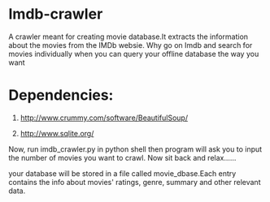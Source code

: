 Imdb-crawler
============
A crawler meant for creating movie database.It extracts the information about the movies from the IMDb websie.
Why go on Imdb and search for movies individually when you can query your offline database the way you want


Dependencies:
==========
1) http://www.crummy.com/software/BeautifulSoup/

2) http://www.sqlite.org/

Now, run imdb_crawler.py in python shell
then program will ask you to input the number of movies you want to crawl.
Now sit back and relax......

your database will be stored in a file called movie_dbase.Each entry contains the info about movies' ratings,
genre, summary and other relevant data.
